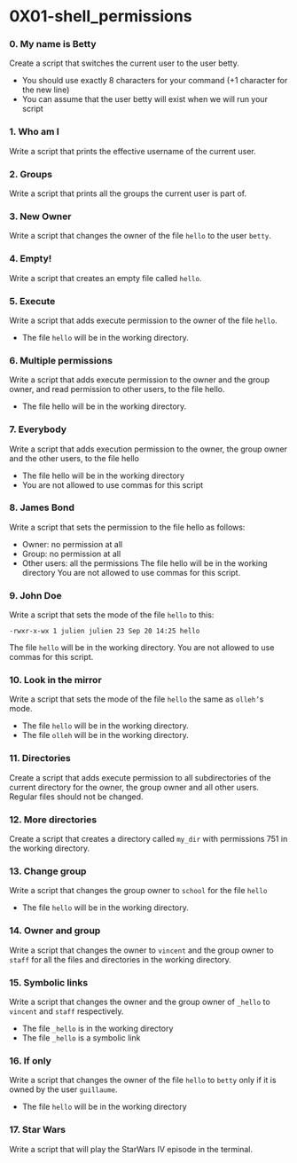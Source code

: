 # 0X01-shell_permissions

### 0. My name is Betty
Create a script that switches the current user to the user betty.

* You should use exactly 8 characters for your command (+1 character for the new line)
* You can assume that the user betty will exist when we will run your script
### 1. Who am I
Write a script that prints the effective username of the current user.
### 2. Groups
Write a script that prints all the groups the current user is part of. 
### 3. New Owner
Write a script that changes the owner of the file `hello` to the user `betty`.
### 4. Empty!
Write a script that creates an empty file called `hello`. 
### 5. Execute 
Write a script that adds execute permission to the owner of the file `hello`.
* The file `hello` will be in the working directory.
### 6. Multiple permissions
Write a script that adds execute permission to the owner and the group owner, and read permission to other users, to the file hello.
* The file hello will be in the working directory. 
### 7. Everybody
Write a script that adds execution permission to the owner, the group owner and the other users, to the file hello
* The file hello will be in the working directory
* You are not allowed to use commas for this script
### 8. James Bond
Write a script that sets the permission to the file hello as follows:
* Owner: no permission at all
* Group: no permission at all
* Other users: all the permissions
The file hello will be in the working directory You are not allowed to use commas for this script.
### 9. John Doe
Write a script that sets the mode of the file `hello` to this:
```
-rwxr-x-wx 1 julien julien 23 Sep 20 14:25 hello
```
The file `hello` will be in the working directory.
You are not allowed to use commas for this script.
### 10. Look in the mirror
Write a script that sets the mode of the file `hello` the same as `olleh’`s mode.
* The file `hello` will be in the working directory.
* The file `olleh` will be in the working directory. 
### 11. Directories
Create a script that adds execute permission to all subdirectories of the current directory for the owner, the group owner and all other users. Regular files should not be changed.
### 12. More directories
Create a script that creates a directory called `my_dir` with permissions 751 in the working directory.
### 13. Change group
Write a script that changes the group owner to `school` for the file `hello`
* The file `hello` will be in the working directory. 
### 14. Owner and group
Write a script that changes the owner to `vincent` and the group owner to `staff` for all the files and directories in the working directory.
### 15. Symbolic links
Write a script that changes the owner and the group owner of `_hello` to `vincent` and `staff` respectively.
* The file `_hello` is in the working directory
* The file `_hello` is a symbolic link
### 16. If only
Write a script that changes the owner of the file `hello` to `betty` only if it is owned by the user `guillaume`.
* The file `hello` will be in the working directory
### 17. Star Wars
Write a script that will play the StarWars IV episode in the terminal.
